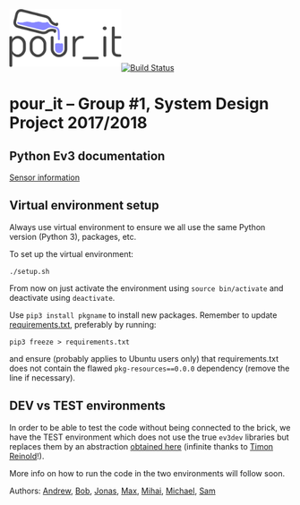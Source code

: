 <img src="logo/pourit_logo.png" width="200" alt="pour_it logo" style="display: block" align="left">

<br/><br/>
<br/><br/>

[![Build Status](https://travis-ci.org/samsucik/pour_it.svg?branch=master)](https://travis-ci.org/samsucik/pour_it)

# pour_it – Group #1, System Design Project 2017/2018

## Python Ev3 documentation
[Sensor information](https://sites.google.com/site/ev3python/learn_ev3_python/using-sensors)

## Virtual environment setup
Always use virtual environment to ensure we all use the same Python version (Python 3), packages, etc.

To set up the virtual environment:
```{r, engine='bash'}
./setup.sh
```

From now on just activate the environment using ```source bin/activate``` and deactivate using ```deactivate```.

Use ```pip3 install pkgname``` to install new packages. Remember to update [requirements.txt](./requirements.txt), preferably by running:
```{r, engine='bash'}
pip3 freeze > requirements.txt
```

and ensure (probably applies to Ubuntu users only) that requirements.txt does not contain the flawed ```pkg-resources==0.0.0``` dependency (remove the line if necessary).

## DEV vs TEST environments
In order to be able to test the code without being connected to the brick, we have the TEST environment which does not use the true ```ev3dev``` libraries but replaces them by an abstraction [obtained here](https://gitlab.com/ev3py/ev3py-runlocal) (infinite thanks to [Timon Reinold](https://gitlab.com/users/tirei/contributed)!).

More info on how to run the code in the two environments will follow soon.

Authors: [Andrew](https://github.com/Andrew-lindsay), [Bob](http://bob.com/), [Jonas](https://github.com/Jonuxs), [Max](https://github.com/mgirkins), [Mihai](https://github.com/MihaiAC), [Michael](https://github.com/mmaclennan4), [Sam](https://github.com/samsucik)
